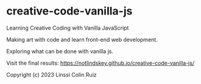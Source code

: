 # creative-code-vanilla-js
 Learning Creative Coding with Vanilla JavaScript

Making art with code and learn front-end web development.

Exploring what can be done with vanilla js.

Visit the final results: https://notlindskey.github.io/creative-code-vanilla-js/

Copyright (c) 2023 Linssi Colin Ruiz